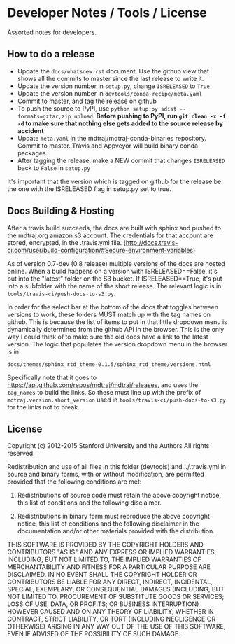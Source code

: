 Developer Notes / Tools / License
=================================

Assorted notes for developers.

How to do a release
-------------------
- Update the `docs/whatsnew.rst` document. Use the github view that shows all the
  commits to master since the last release to write it.
- Update the version number in `setup.py`, change `ISRELEASED` to `True`
- Update the version number in `devtools/conda-recipe/meta.yaml`
- Commit to master, and [tag](https://github.com/mdtraj/mdtraj/releases) the
  release on github
- To push the source to PyPI, use `python setup.py sdist --formats=gztar,zip upload`.
  **Before pushing to PyPI, run `git clean -x -f -d` to make sure that nothing
  else gets added to the source release by accident**
- Update `meta.yaml` in the mdtraj/mdtraj-conda-binaries repository. Commit
  to master. Travis and Appveyor will build binary conda packages.
- After tagging the release, make a NEW commit that changes `ISRELEASED` back
  to `False` in `setup.py`


It's important that the version which is tagged on github for the release be
the one with the ISRELEASED flag in setup.py set to true.


Docs Building & Hosting
-----------------------

After a travis build succeeds, the docs are built with sphinx and pushed to
the mdtraj.org amazon s3 account. The credentials for that account are stored,
encrypted, in the .travis.yml file.
(http://docs.travis-ci.com/user/build-configuration/#Secure-environment-variables)

As of version 0.7-dev (0.8 release) multiple versions of the docs are hosted
online. When a build happens on a version with ISRELEASED==False, it's put into
the "latest" folder on the S3 bucket. If ISRELEASED==True, it's put into a
subfolder with the name of the short release. The relevant logic is in
`tools/travis-ci/push-docs-to-s3.py`.

In order for the select bar at the bottom of the docs that toggles between
versions to work, these folders MUST match up with the tag names on github.
This is because the list of items to put in that little dropdown menu is
dynamically determined from the github API in the browser. This is the only
way I could think of to make sure the old docs have a link to the latest
version. The logic that populates the version dropdown menu in the browser is in

`docs/themes/sphinx_rtd_theme-0.1.5/sphinx_rtd_theme/versions.html`

Specifically note that it goes to https://api.github.com/repos/mdtraj/mdtraj/releases,
and uses the `tag_names` to build the links. So these must line up with the
prefix of `mdtraj.version.short_version` used in `tools/travis-ci/push-docs-to-s3.py`
for the links not to break.

License
-------
Copyright (c) 2012-2015 Stanford University and the Authors
All rights reserved.

Redistribution and use of all files in this folder (devtools) and ../.travis.yml
in source and binary forms, with or without modification, are permitted
provided that the following conditions are met:

1. Redistributions of source code must retain the above copyright notice, this
list of conditions and the following disclaimer.

2. Redistributions in binary form must reproduce the above copyright notice,
this list of conditions and the following disclaimer in the documentation
and/or other materials provided with the distribution.

THIS SOFTWARE IS PROVIDED BY THE COPYRIGHT HOLDERS AND CONTRIBUTORS "AS IS" AND
ANY EXPRESS OR IMPLIED WARRANTIES, INCLUDING, BUT NOT LIMITED TO, THE IMPLIED
WARRANTIES OF MERCHANTABILITY AND FITNESS FOR A PARTICULAR PURPOSE ARE
DISCLAIMED. IN NO EVENT SHALL THE COPYRIGHT HOLDER OR CONTRIBUTORS BE LIABLE
FOR ANY DIRECT, INDIRECT, INCIDENTAL, SPECIAL, EXEMPLARY, OR CONSEQUENTIAL
DAMAGES (INCLUDING, BUT NOT LIMITED TO, PROCUREMENT OF SUBSTITUTE GOODS OR
SERVICES; LOSS OF USE, DATA, OR PROFITS; OR BUSINESS INTERRUPTION) HOWEVER
CAUSED AND ON ANY THEORY OF LIABILITY, WHETHER IN CONTRACT, STRICT LIABILITY,
OR TORT (INCLUDING NEGLIGENCE OR OTHERWISE) ARISING IN ANY WAY OUT OF THE USE
OF THIS SOFTWARE, EVEN IF ADVISED OF THE POSSIBILITY OF SUCH DAMAGE.
